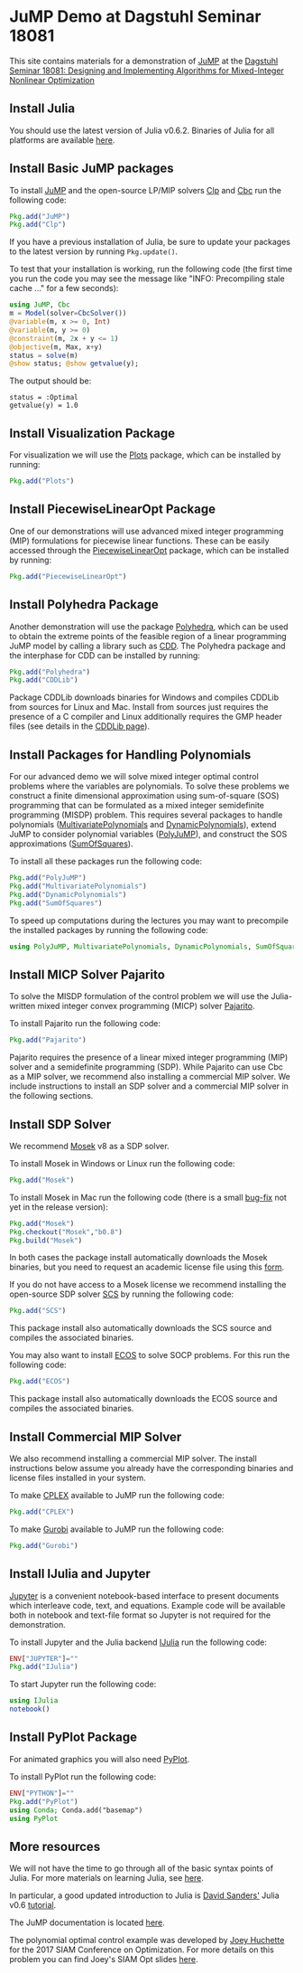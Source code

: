 #  JuMP Demo at Dagstuhl Seminar 18081

This site contains materials for a demonstration of [JuMP](https://github.com/JuliaOpt/JuMP.jl) at the [Dagstuhl Seminar 18081: Designing and Implementing Algorithms for Mixed-Integer Nonlinear Optimization](http://www.dagstuhl.de/en/program/calendar/semhp/?semnr=18081)

## Install Julia

You should use the latest version of Julia v0.6.2.
Binaries of Julia for all platforms are available [here](http://julialang.org/downloads/).


## Install Basic JuMP packages

To install [JuMP](https://github.com/JuliaOpt/JuMP.jl) and the open-source LP/MIP solvers [Clp](https://projects.coin-or.org/Clp) and [Cbc](https://projects.coin-or.org/Cbc)  run the following code:
```julia
Pkg.add("JuMP")
Pkg.add("Clp")
```
If you have a previous installation of Julia,
be sure to update your packages to the latest version by running ``Pkg.update()``.

To test that your installation is working, run the following code (the first time you run the code you may see the message like "INFO: Precompiling stale cache ..." for a few seconds):

```julia
using JuMP, Cbc
m = Model(solver=CbcSolver())
@variable(m, x >= 0, Int)
@variable(m, y >= 0)
@constraint(m, 2x + y <= 1)
@objective(m, Max, x+y)
status = solve(m)
@show status; @show getvalue(y);
```

The output should be:

```
status = :Optimal
getvalue(y) = 1.0
```

## Install Visualization Package

For visualization we will use the [Plots](https://github.com/JuliaPlots/Plots.jl) package, which can be installed by running:
```julia
Pkg.add("Plots")
```

## Install PiecewiseLinearOpt Package

One of our demonstrations will use advanced mixed integer programming (MIP) formulations for piecewise linear functions. These can be easily accessed through the [PiecewiseLinearOpt](https://github.com/joehuchette/PiecewiseLinearOpt.jl) package, which can be installed by running:
```julia
Pkg.add("PiecewiseLinearOpt")
```

## Install Polyhedra Package

Another demonstration will use the package [Polyhedra](https://github.com/JuliaPolyhedra/Polyhedra.jl), which can be used to obtain the extreme points of the feasible region of a linear programming JuMP model by calling a library such as [CDD](https://www.inf.ethz.ch/personal/fukudak/cdd_home/). The Polyhedra package and the interphase for CDD can be installed by running:

```julia
Pkg.add("Polyhedra")
Pkg.add("CDDLib")
```

Package CDDLib downloads binaries for Windows and compiles CDDLib from sources for Linux and Mac. Install from sources just requires the presence of a C compiler and Linux additionally requires the GMP header files (see details in the [CDDLib page](https://github.com/JuliaPolyhedra/CDDLib.jl)).

## Install Packages for Handling Polynomials

For our advanced demo we will solve mixed integer optimal control problems where the variables are polynomials. To solve these problems we construct a finite dimensional approximation using sum-of-square (SOS) programming that can be formulated as a mixed integer semidefinite programming (MISDP) problem. This requires several packages to handle polynomials ([MultivariatePolynomials](https://github.com/JuliaAlgebra/MultivariatePolynomials.jl) and [DynamicPolynomials](https://github.com/JuliaAlgebra/DynamicPolynomials.jl)), extend JuMP to consider polynomial variables ([PolyJuMP](https://github.com/JuliaOpt/PolyJuMP.jl)), and construct the SOS approximations ([SumOfSquares](https://github.com/JuliaOpt/SumOfSquares.jl)).

To install all these packages run the following code:
```julia
Pkg.add("PolyJuMP")
Pkg.add("MultivariatePolynomials")
Pkg.add("DynamicPolynomials")
Pkg.add("SumOfSquares")
```

To speed up computations during the lectures you may want to precompile the installed packages by running the following code:
```julia
using PolyJuMP, MultivariatePolynomials, DynamicPolynomials, SumOfSquares
```

## Install MICP Solver Pajarito

To solve the MISDP formulation of the control problem we will use the Julia-written mixed integer convex programming (MICP) solver [Pajarito](https://github.com/JuliaOpt/Pajarito.jl).

To install Pajarito run the following code:
```julia
Pkg.add("Pajarito")
```

Pajarito requires the presence  of a linear mixed integer programming (MIP) solver and a semidefinite programming (SDP). While Pajarito can use Cbc as a MIP solver, we recommend also installing a commercial MIP solver.  We include instructions to install an SDP solver and a commercial MIP solver in the following sections.


## Install SDP Solver

We recommend [Mosek](https://www.mosek.com) v8 as a SDP solver.

To install Mosek in Windows or Linux run the following code:
```julia
Pkg.add("Mosek")
```
To install Mosek in Mac run the following code (there is a small [bug-fix](https://github.com/JuliaOpt/Mosek.jl/issues/134) not yet in the release version):
```julia
Pkg.add("Mosek")
Pkg.checkout("Mosek","b0.8")
Pkg.build("Mosek")
```
In both cases the package install automatically downloads the Mosek binaries, but you need to request an academic license file using this [form](https://license.mosek.com/academic/).

If you do not have access to a Mosek license we recommend installing the open-source SDP solver [SCS](https://github.com/cvxgrp/scs) by running the following code:
```julia
Pkg.add("SCS")
```
This package install also automatically downloads the SCS source and compiles the associated binaries.

You may also want to install [ECOS](https://github.com/embotech/ecos) to solve SOCP problems. For this run the following code:
```julia
Pkg.add("ECOS")
```
This package install also automatically downloads the ECOS source and compiles the associated binaries.


## Install Commercial MIP Solver

We also recommend installing a commercial MIP solver. The install instructions below assume you already have the corresponding binaries and license files installed in your system.

To make [CPLEX](https://www.ibm.com/analytics/data-science/prescriptive-analytics/cplex-optimizer) available to JuMP run the following code:
```julia
Pkg.add("CPLEX")
```

To make [Gurobi](http://www.gurobi.com) available to JuMP run the following code:
```julia
Pkg.add("Gurobi")
```

## Install IJulia and Jupyter

[Jupyter](http://jupyter.org) is a convenient notebook-based interface to present documents which interleave code, text, and equations. Example code will be available both in notebook and text-file format so Jupyter is not required for the demonstration.

To install Jupyter and the Julia backend [IJulia](https://github.com/JuliaLang/IJulia.jl) run the following code:
```julia
ENV["JUPYTER"]=""
Pkg.add("IJulia")
```

To start Jupyter run the following code:
```julia
using IJulia
notebook()
```

## Install PyPlot Package

For animated graphics you will also need [PyPlot](https://github.com/JuliaPy/PyPlot.jl).

To install PyPlot run the following code:
```julia
ENV["PYTHON"]=""
Pkg.add("PyPlot")
using Conda; Conda.add("basemap")
using PyPlot
```

## More resources

We will not have the time to go through all of the basic syntax points of Julia. For more materials on learning Julia,
see [here](http://julialang.org/learning/). 

In particular, a good updated introduction to Julia is [David Sanders'](http://sistemas.fciencias.unam.mx/~dsanders/) Julia v0.6 [tutorial](https://github.com/dpsanders/julia_towards_1.0).

The JuMP documentation is located [here](http://www.juliaopt.org/JuMP.jl/0.18/).

The polynomial optimal control example was developed by [Joey Huchette](http://www.mit.edu/~huchette/) for the 2017 SIAM Conference on Optimization. For more details on this problem you can find Joey's SIAM Opt slides  [here](https://docs.google.com/presentation/d/1ASfjB1TdLJmYxT0b6rnyGh9eLbMc-66bTOt3_3yvc90/edit?usp=sharing).

